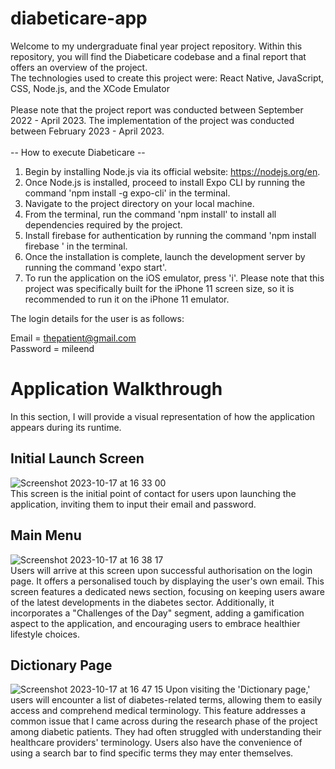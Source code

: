 # diabeticare-app
Welcome to my undergraduate final year project repository. Within this repository, you will find the Diabeticare codebase and a final report that offers an overview of the project.
<be>
<br>
The technologies used to create this project were: React Native, JavaScript, CSS, Node.js, and the XCode Emulator
<br>
<br>
Please note that the project report was conducted between September 2022 - April 2023. The implementation of the project was conducted between February 2023 - April 2023.
<br>
<br>
-- How to execute Diabeticare -- 

1) Begin by installing Node.js via its official website: https://nodejs.org/en.
2) Once Node.js is installed, proceed to install Expo CLI by running the command 'npm install -g expo-cli' in the terminal.
3) Navigate to the project directory on your local machine.
4) From the terminal, run the command 'npm install' to install all dependencies required by the project.
5) Install firebase for authentication by running the command 'npm install firebase
' in the terminal.
5) Once the installation is complete, launch the development server by running the command 'expo start'.
6) To run the application on the iOS emulator, press 'i'. Please note that this project was specifically built for the iPhone 11 screen size, so it is recommended to run it on the iPhone 11 emulator. 

The login details for the user is as follows:

Email = thepatient@gmail.com
<br>
Password = mileend

# Application Walkthrough
In this section, I will provide a visual representation of how the application appears during its runtime.

## Initial Launch Screen
![Screenshot 2023-10-17 at 16 33 00](https://github.com/borancek/diabeticare-app/assets/77752760/de0371a0-ac33-4ae6-9b6f-ff7b8624fe1b)
<br>
This screen is the initial point of contact for users upon launching the application, inviting them to input their email and password.
<br>
## Main Menu
![Screenshot 2023-10-17 at 16 38 17](https://github.com/borancek/diabeticare-app/assets/77752760/a5d9f427-c35d-42ea-85fd-4a404b14fee7)
<br>
Users will arrive at this screen upon successful authorisation on the login page. It offers a personalised touch by displaying the user's own email. This screen features a dedicated news section, focusing on keeping users aware of the latest developments in the diabetes sector. Additionally, it incorporates a "Challenges of the Day" segment, adding a gamification aspect to the application, and encouraging users to embrace healthier lifestyle choices.
<br>
## Dictionary Page
![Screenshot 2023-10-17 at 16 47 15](https://github.com/borancek/diabeticare-app/assets/77752760/2da3cb92-2dba-4c31-ba23-da91acb82b53)
Upon visiting the 'Dictionary page,' users will encounter a list of diabetes-related terms, allowing them to easily access and comprehend medical terminology. This feature addresses a common issue that I came across during the research phase of the project among diabetic patients. They had often struggled with understanding their healthcare providers' terminology. Users also have the convenience of using a search bar to find specific terms they may enter themselves.
